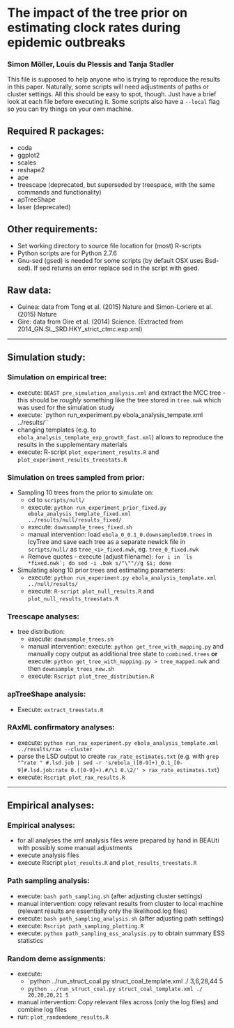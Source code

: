 # The impact of the tree prior on estimating clock rates during epidemic outbreaks

### Simon Möller, Louis du Plessis and Tanja Stadler

This file is supposed to help anyone who is trying to reproduce the results in this paper. Naturally, some scripts will need adjustments of paths or cluster settings. All this should be easy to spot, though. Just have a brief look at each file before executing it. Some scripts also have a `--local` flag so you can try things on your own machine.

## Required R packages:
- coda
- ggplot2
- scales
- reshape2
- ape
- treescape (deprecated, but superseded by treespace, with the same commands and functionality)
- apTreeShape
- laser (deprecated)

## Other requirements:
- Set working directory to source file location for (most) R-scripts
- Python scripts are for Python 2.7.6
- Gnu-sed (gsed) is needed for some scripts (by default OSX uses Bsd-sed). If sed returns an error replace sed in the script with gsed.

## Raw data:
- Guinea: data from Tong et al. (2015) Nature and Simon-Loriere et al. (2015) Nature
- Gire: data from Gire et al. (2014) Science. (Extracted from 2014_GN.SL_SRD.HKY_strict_ctmc.exp.xml)


----

## Simulation study:

### Simulation on empirical tree:
- execute: `BEAST pre_simulation_analysis.xml` and extract the MCC tree - this should be _roughly_ something like the tree stored in `tree.nwk` which was used for the simulation study
- execute: `python run_experiment.py ebola_analysis_tempate.xml ../results/``
- changing templates (e.g. to `ebola_analysis_template_exp_growth_fast.xml`) allows to reproduce the results in the supplementary materials
- execute: R-script `plot_experiment_results.R` and `plot_experiment_results_treestats.R`

### Simulation on trees sampled from prior:
- Sampling 10 trees from the prior to simulate on:
	- cd to `scripts/null/`
	- execute: `python run_experiment_prior_fixed.py ebola_analysis_template_fixed.xml ../results/null/results_fixed/`
	- execute: `downsample_trees_fixed.sh`
	- manual intervention: load `ebola_0_0.1_0.downsampled10.trees` in IcyTree and save each tree as a separate newick file in `scripts/null/` as `tree_<i>_fixed.nwk`, eg. `tree_0_fixed.nwk`
	- Remove quotes - execute (adjust filename): ``for i in `ls *fixed.nwk`; do sed -i .bak s/"\""//g $i; done``
- Simulating along 10 prior trees and estimating parameters:
	- execute: `python run_experiment.py ebola_analysis_template.xml ../null/results/`
	- execute: `R-script plot_null_results.R` and `plot_null_results_treestats.R`

### Treescape analyses:
- tree distribution:
    - execute: `downsample_trees.sh`
    - manual intervention: execute: `python get_tree_with_mapping.py` and manually copy output as additional tree state to `combined.trees` **or** execute: `python get_tree_with_mapping.py > tree_mapped.nwk` and then `downsample_trees_new.sh`
    - execute: `Rscript plot_tree_distribution.R`

### apTreeShape analysis:
- Execute: `extract_treestats.R`

### RAxML confirmatory analyses:
- execute: `python run_rax_experiment.py ebola_analysis_template.xml ../results/rax --cluster`
- parse the LSD output to create `rax_rate_estimates.txt` (e.g. with `grep "^rate " #.lsd.job | sed -r 's/ebola_([0-9]+)_0.1_[0-9]#.lsd.job:rate 0.([0-9]+).#/\1 0.\2/' > rax_rate_estimates.txt`)
- execute: `Rscript plot_rax_results.R`


----

## Empirical analyses:

### Empirical analyses:
- for all analyses the xml analysis files were prepared by hand in BEAUti with possibly some manual adjustments
- execute analysis files
- execute Rscript `plot_results.R` and `plot_results_treestats.R`

### Path sampling analysis:
- execute: `bash path_sampling.sh` (after adjusting cluster settings)
- manual intervention: copy relevant results from cluster to local machine (relevant results are essentially only the likelihood.log files)
- execute: `bash path_sampling_analysis.sh` (after adjusting path settings)
- execute: `Rscript path_sampling_plotting.R`
- execute: `python path_sampling_ess_analysis.py` to obtain summary ESS statistics

### Random deme assignments:
- execute:
	- `python ../run_struct_coal.py struct_coal_template.xml ./ 3,6,28,44 5
	- `python ../run_struct_coal.py struct_coal_template.xml ./ 20,20,20,21 5`
- manual intervention: Copy relevant files across (only the log files) and combine log files
- run: `plot_randomdeme_results.R`
